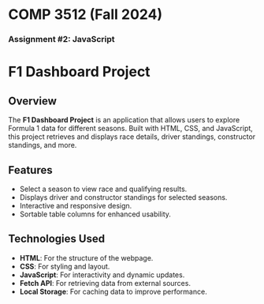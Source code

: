 # COMP 3512 (Fall 2024)

### Assignment #2: JavaScript

# F1 Dashboard Project

## Overview

The **F1 Dashboard Project** is an application that allows users to explore Formula 1 data for different seasons. Built with HTML, CSS, and JavaScript, this project retrieves and displays race details, driver standings, constructor standings, and more.

## Features

- Select a season to view race and qualifying results.
- Displays driver and constructor standings for selected seasons.
- Interactive and responsive design.
- Sortable table columns for enhanced usability.

## Technologies Used

- **HTML**: For the structure of the webpage.
- **CSS**: For styling and layout.
- **JavaScript**: For interactivity and dynamic updates.
- **Fetch API**: For retrieving data from external sources.
- **Local Storage**: For caching data to improve performance.
